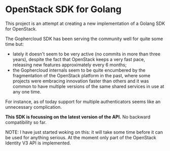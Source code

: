 # OpenStack SDK for Golang

This project is an attempt at creating a new implementation of a Golang SDK for OpenStack.  

The Gophercloud SDK has been serving the community well for quite some time but:
- lately it doesn't seem to be very active (no commits in more than three years), despite the fact that OpenStack keeps a very fast pace, releasing new features approximately every 6 months;
- the Gophercloud internals seem to be quite encumbered by the fragmentation of the OpenStack platform in the past, where some projects were embracing innovation faster than others and it was common to have multiple versions of the same shared services in use at any one time. 
 
For instance, as of today support for multiple authenticators seems like an unnecessary complication.  

__This SDK is focussing on the latest version of the API.__ No backward compatibility so far.

NOTE: I have just started woking on this: it will take some time before it can be used for anything serious. At the moment only part of the OpenStack Identity V3 API is implemented.
